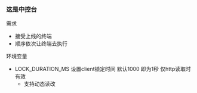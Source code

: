 ### 这是中控台

需求
* 接受上线的终端
* 顺序依次让终端去执行

环境变量
* LOCK_DURATION_MS 设置client锁定时间 默认1000 即为1秒 仅http读取时有效
  * 支持动态读改
